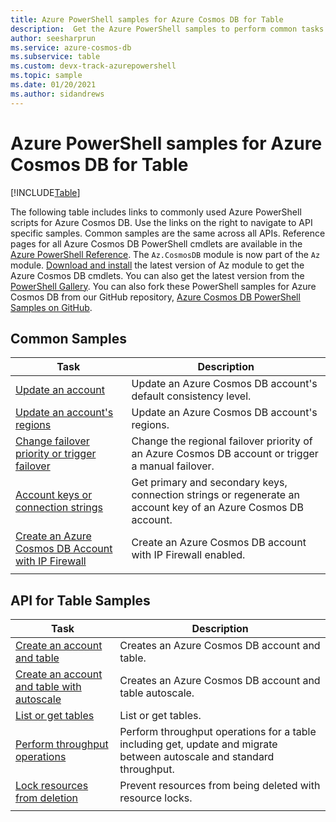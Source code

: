 ```yaml
---
title: Azure PowerShell samples for Azure Cosmos DB for Table
description:  Get the Azure PowerShell samples to perform common tasks in Azure Cosmos DB for Table
author: seesharprun
ms.service: azure-cosmos-db
ms.subservice: table
ms.custom: devx-track-azurepowershell
ms.topic: sample
ms.date: 01/20/2021
ms.author: sidandrews
---
```


# Azure PowerShell samples for Azure Cosmos DB for Table
[!INCLUDE[Table](../includes/appliesto-table.md)]

The following table includes links to commonly used Azure PowerShell scripts for Azure Cosmos DB. Use the links on the right to navigate to API specific samples. Common samples are the same across all APIs. Reference pages for all Azure Cosmos DB PowerShell cmdlets are available in the [Azure PowerShell Reference](/powershell/module/az.cosmosdb). The `Az.CosmosDB` module is now part of the `Az` module. [Download and install](/powershell/azure/install-azure-powershell) the latest version of Az module to get the Azure Cosmos DB cmdlets. You can also get the latest version from the [PowerShell Gallery](https://www.powershellgallery.com/packages/Az/5.4.0). You can also fork these PowerShell samples for Azure Cosmos DB from our GitHub repository, [Azure Cosmos DB PowerShell Samples on GitHub](https://github.com/Azure/azure-docs-powershell-samples/tree/master/cosmosdb).

## Common Samples

|Task | Description |
|---|---|
|[Update an account](../scripts/powershell/common/account-update.md?toc=%2fpowershell%2fmodule%2ftoc.json)| Update an Azure Cosmos DB account's default consistency level. |
|[Update an account's regions](../scripts/powershell/common/update-region.md?toc=%2fpowershell%2fmodule%2ftoc.json)| Update an Azure Cosmos DB account's regions. |
|[Change failover priority or trigger failover](../scripts/powershell/common/failover-priority-update.md?toc=%2fpowershell%2fmodule%2ftoc.json)| Change the regional failover priority of an Azure Cosmos DB account or trigger a manual failover. |
|[Account keys or connection strings](../scripts/powershell/common/keys-connection-strings.md?toc=%2fpowershell%2fmodule%2ftoc.json)| Get primary and secondary keys, connection strings or regenerate an account key of an Azure Cosmos DB account. |
|[Create an Azure Cosmos DB Account with IP Firewall](../scripts/powershell/common/firewall-create.md?toc=%2fpowershell%2fmodule%2ftoc.json)| Create an Azure Cosmos DB account with IP Firewall enabled. |
|||

## API for Table Samples

|Task | Description |
|---|---|
|[Create an account and table](../scripts/powershell/table/create.md?toc=%2fpowershell%2fmodule%2ftoc.json)| Creates an Azure Cosmos DB account and table. |
|[Create an account and table with autoscale](../scripts/powershell/table/autoscale.md?toc=%2fpowershell%2fmodule%2ftoc.json)| Creates an Azure Cosmos DB account and table autoscale. |
|[List or get tables](../scripts/powershell/table/list-get.md?toc=%2fpowershell%2fmodule%2ftoc.json)| List or get tables. |
|[Perform throughput operations](../scripts/powershell/table/throughput.md?toc=%2fpowershell%2fmodule%2ftoc.json)| Perform throughput operations for a table including get, update and migrate between autoscale and standard throughput. |
|[Lock resources from deletion](../scripts/powershell/table/lock.md?toc=%2fpowershell%2fmodule%2ftoc.json)| Prevent resources from being deleted with resource locks. |
|||
